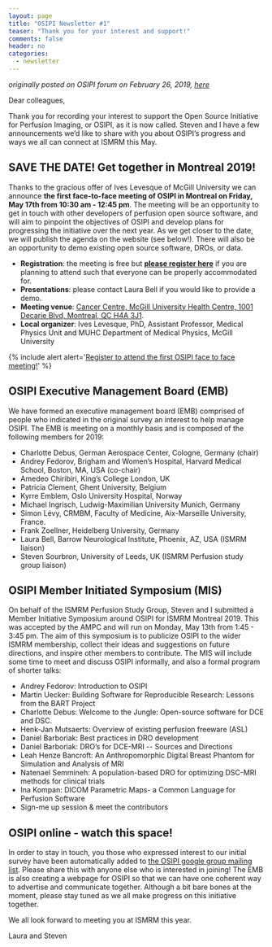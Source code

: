 ```yaml
---
layout: page
title: "OSIPI Newsletter #1"
teaser: "Thank you for your interest and support!"
comments: false
header: no
categories:
  - newsletter
---
```


_originally posted on OSIPI forum on February 26, 2019, [here](https://groups.google.com/d/msg/open-source-initiative-for-perfusion-imaging/HJMpfK5pMOs/5TkwF8S7AgAJ)_

Dear colleagues,

Thank you for recording your interest to support the Open Source Initiative for Perfusion Imaging, or OSIPI, as it is now called. Steven and I have a few announcements we’d like to share with you about OSIPI’s progress and ways we all can connect at ISMRM this May.

## SAVE THE DATE! Get together in Montreal 2019!

Thanks to the gracious offer of Ives Levesque of McGill University we can announce **the first face-to-face meeting of OSIPI in Montreal on Friday, May 17th from 10:30 am - 12:45 pm**. The meeting will be an opportunity to get in touch with other developers of perfusion open source software, and will aim to pinpoint the objectives of OSIPI and develop plans for progressing the initiative over the next year. As we get closer to the date, we will publish the agenda on the website (see below!). There will also be an opportunity to demo existing open source software, DROs, or data.
* **Registration**: the meeting is free but [**please register here**](https://www.eventbrite.com/e/osipis-first-annual-face-to-face-meeting-in-montreal-2019-tickets-57199759019) if you are planning to attend such that everyone can be properly accommodated for.
* **Presentations**: please contact Laura Bell if you would like to provide a demo.
* **Meeting venue**: [Cancer Centre, McGill University Health Centre, 1001 Decarie Blvd, Montreal, QC H4A 3J1](https://goo.gl/maps/c8v74HyuQ8z).
* **Local organizer**: Ives Levesque, PhD, Assistant Professor, Medical Physics Unit and MUHC Department of Medical Physics, McGill University

{% include alert alert='<a href="https://www.eventbrite.com/e/osipis-first-annual-face-to-face-meeting-in-montreal-2019-tickets-57199759019">Register to attend the first OSIPI face to face meeting!</a>' %}

## OSIPI Executive Management Board (EMB)

We have formed an executive management board (EMB) comprised of people who indicated in the original survey an interest to help manage OSIPI. The EMB is meeting on a monthly basis and is composed of the following members for 2019:
* Charlotte Debus, German Aerospace Center, Cologne, Germany (chair)
* Andrey Fedorov, Brigham and Women’s Hospital, Harvard Medical School, Boston, MA, USA (co-chair)
* Amedeo Chiribiri, King’s College London, UK
* Patricia Clement, Ghent University, Belgium
* Kyrre Emblem, Oslo University Hospital, Norway
* Michael Ingrisch, Ludwig-Maximilian University Munich, Germany
* Simon Lévy, CRMBM, Faculty of Medicine, Aix-Marseille University, France.
* Frank Zoellner, Heidelberg University, Germany
* Laura Bell, Barrow Neurological Institute, Phoenix, AZ, USA (ISMRM liaison)
* Steven Sourbron, University of Leeds, UK (ISMRM Perfusion study group liaison)

## OSIPI Member Initiated Symposium (MIS)

On behalf of the ISMRM Perfusion Study Group, Steven and I submitted a Member Initiative Symposium around OSIPI for ISMRM Montreal 2019. This was accepted by the AMPC and will run on Monday, May 13th from 1:45 - 3:45 pm. The aim of this symposium is to publicize OSIPI to the wider ISMRM membership, collect their ideas and suggestions on future directions, and inspire other members to contribute. The MIS will include some time to meet and discuss OSIPI informally, and also a formal program of shorter talks:
* Andrey Fedorov: Introduction to OSIPI
* Martin Uecker: Building Software for Reproducible Research: Lessons from the BART Project
* Charlotte Debus: Welcome to the Jungle: Open-source software for DCE and DSC.
* Henk-Jan Mutsaerts: Overview of existing perfusion freeware (ASL)
* Daniel Barboriak: Best practices in DRO development
* Daniel Barboriak: DRO’s for DCE-MRI -- Sources and Directions
* Leah Henze Bancroft: An Anthropomorphic Digital Breast Phantom for Simulation and Analysis of MRI
* Natenael Semmineh: A population-based DRO for optimizing DSC-MRI methods for clinical trials
* Ina Kompan: DICOM Parametric Maps- a Common Language for Perfusion Software
* Sign-me up session & meet the contributors

## OSIPI online - watch this space!

In order to stay in touch, you those who expressed interest to our initial survey have been automatically added to [the OSIPI google group mailing list](https://groups.google.com/forum/#!forum/open-source-initiative-for-perfusion-imaging). Please share this with anyone else who is interested in joining! The EMB is also creating a webpage for OSIPI so that we can have one coherent way to advertise and communicate together. Although a bit bare bones at the moment, please stay tuned as we all make progress on this initiative together.

We all look forward to meeting you at ISMRM this year.

Laura and Steven
